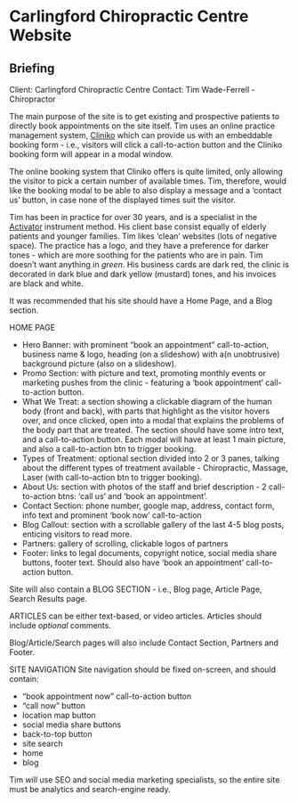 # Carlingford Chiropractic Centre Website

## Briefing

Client: Carlingford Chiropractic Centre
Contact: Tim Wade-Ferrell - Chiropractor

The main purpose of the site is to get existing and prospective patients to directly book appointments on the site itself. Tim uses an online practice management system, [Cliniko](http://cliniko.com) which can provide us with an embeddable booking form - i.e., visitors will click a call-to-action button and the Cliniko booking form will appear in a modal window. 

The online booking system that Cliniko offers is quite limited, only allowing the visitor to pick a certain number of available times. Tim, therefore, would like the booking modal to be able to also display a message and a ‘contact us’ button, in case none of the displayed times suit the visitor.

Tim has been in practice for over 30 years, and is a specialist in the [Activator](https://www.activator.com) instrument method. His client base consist equally of elderly patients and younger families. Tim likes ‘clean’ websites (lots of negative space). The practice has a logo, and they have a preference for darker tones - which are more soothing for the patients who are in pain. Tim doesn’t want anything in *green*. His business cards are dark red, the clinic is decorated in dark blue and dark yellow (mustard) tones, and his invoices are black and white.

It was recommended that his site should have a Home Page, and a Blog section.

HOME PAGE
- Hero Banner: with prominent “book an appointment” call-to-action, business name & logo, heading (on a slideshow) with a(n unobtrusive) background picture (also on a slideshow).
- Promo Section: with picture and text, promoting monthly events or marketing pushes from the clinic - featuring a ‘book appointment’ call-to-action button.
- What We Treat: a section showing a clickable diagram of the human body (front and back), with parts that highlight as the visitor hovers over, and once clicked, open into a modal that explains the problems of the body part that are treated. The section should have some intro text, and a call-to-action button. Each modal will have at least 1 main picture, and also a call-to-action btn to trigger booking.
- Types of Treatment: optional section divided into 2 or 3 panes, talking about the different types of treatment available - Chiropractic, Massage, Laser (with call-to-action btn to trigger booking).
- About Us: section with photos of the staff and brief description - 2 call-to-action btns: ‘call us’ and ‘book an appointment’.
- Contact Section: phone number, google map, address, contact form, info text and prominent ‘book now’ call-to-action
- Blog Callout: section with a scrollable gallery of the last 4-5 blog posts, enticing visitors to read more.
- Partners: gallery of scrolling, clickable logos of partners
- Footer: links to legal documents, copyright notice, social media share buttons, footer text. Should also have ‘book an appointment’ call-to-action button.

Site will also contain a BLOG SECTION - i.e., Blog page, Article Page, Search Results page. 

ARTICLES can be either text-based, or video articles. Articles should include *optional* comments.

Blog/Article/Search pages will also include Contact Section, Partners and Footer.

SITE NAVIGATION
Site navigation should be fixed on-screen, and should contain:
* “book appointment now” call-to-action button
* “call now” button
* location map button
* social media share buttons
* back-to-top button
* site search
* home
* blog

Tim *will* use SEO and social media marketing specialists, so the entire site must be analytics and search-engine ready.


